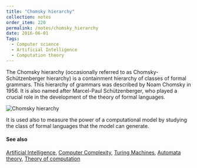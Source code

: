 ```yaml
---
title: "Chomsky hierarchy"
collection: notes
order_item: 220
permalink: /notes/chomsky_hierarchy
date: 2016-06-01
Tags:
  - Computer science
  - Artificial Intelligence
  - Computation theory
---
```


The Chomsky hierarchy (occasionally referred to as Chomsky-Schützenberger hierarchy) is a containment hierarchy of classes of formal grammars. This hierarchy of grammars was described by Noam Chomsky in 1956. It is also named after Marcel-Paul Schützenberger, who played a crucial role in the development of the theory of formal languages.

![Chomsky hierarchy](https://en.wikipedia.org/wiki/Chomsky_hierarchy#/media/File:Chomsky-hierarchy.svg)

It is used also to measure the power of a computational model by studying the class of formal languages that the model can generate.


#### See also
[Artificial Intelligence](/notes/artificial_intelligence), [Computer Complexity](/notes/computer_complexity), [Turing Machines](/notes/turing_machines), [Automata theory](/notes/automata_theory), [Theory of computation](/notes/theory_of_computation)








